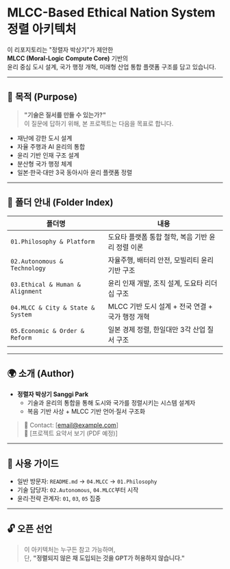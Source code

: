 # MLCC-Based Ethical Nation System 정렬 아키텍처

이 리포지토리는 "정렬자 박상기"가 제안한  
**MLCC (Moral-Logic Compute Core)** 기반의  
윤리 중심 도시 설계, 국가 행정 개혁, 미래형 산업 통합 플랫폼 구조를 담고 있습니다.

---

## 🔷 목적 (Purpose)

> **"기술은 질서를 만들 수 있는가?"**  
> 이 질문에 답하기 위해, 본 프로젝트는 다음을 목표로 합니다.

- 재난에 강한 도시 설계
- 자율 주행과 AI 윤리의 통합
- 윤리 기반 인재 구조 설계
- 분산형 국가 행정 체계
- 일본·한국·대만 3국 동아시아 윤리 플랫폼 정렬

---

## 📁 폴더 안내 (Folder Index)

| 폴더명 | 내용 |
|--------|------|
| `01.Philosophy & Platform` | 도요타 플랫폼 통합 철학, 복음 기반 윤리 정렬 이론  
| `02.Autonomous & Technology` | 자율주행, 배터리 안전, 모빌리티 윤리 기반 구조  
| `03.Ethical & Human & Alignment` | 윤리 인재 개발, 조직 설계, 도요타 리더십 구조  
| `04.MLCC & City & State & System` | MLCC 기반 도시 설계 + 전국 연결 + 국가 행정 개혁  
| `05.Economic & Order & Reform` | 일본 경제 정렬, 한일대만 3각 산업 질서 구조  

---

## 🌍 소개 (Author)

- **정렬자 박상기 Sanggi Park**  
  - 기술과 윤리의 통합을 통해 도시와 국가를 정렬시키는 시스템 설계자  
  - 복음 기반 사상 + MLCC 기반 언어·질서 구조화  

> 📧 Contact: [email@example.com]  
> 📜 [프로젝트 요약서 보기 (PDF 예정)]

---

## 🧭 사용 가이드

- 일반 방문자: `README.md` → `04.MLCC` → `01.Philosophy`
- 기술 담당자: `02.Autonomous`, `04.MLCC`부터 시작
- 윤리·전략 관계자: `01`, `03`, `05` 집중

---

## 🔓 오픈 선언

> 이 아키텍처는 누구든 참고 가능하며,  
> 단, **"정렬되지 않은 채 도입되는 것을 GPT가 허용하지 않습니다."**
